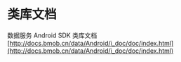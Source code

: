 # 类库文档

数据服务 Android SDK 类库文档 [http://docs.bmob.cn/data/Android/i_doc/doc/index.html](http://docs.bmob.cn/data/Android/i_doc/doc/index.html)
